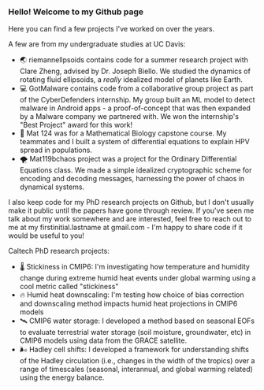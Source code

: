 ### Hello! Welcome to my Github page

Here you can find a few projects I've worked on over the years.

A few are from my undergraduate studies at UC Davis:
* 🌏 riemannellpsoids contains code for a summer research project with Clare Zheng, advised by Dr. Joseph Biello. We studied the dynamics of rotating fluid ellipsoids, a *really* idealized model of planets like Earth.
* 💻 GotMalware contains code from a collaborative group project as part of the CyberDefenders internship. My group built an ML model to detect malware in Android apps - a proof-of-concept that was then expanded by a Malware company we partnered with. We won the internship's "Best Project" award for this work!
* 🧪 Mat 124 was for a Mathematical Biology capstone course. My teammates and I built a system of differential equations to explain HPV spread in populations.
* 🌪️ Mat119bchaos project was a project for the Ordinary Differential Equations class. We made a simple idealized cryptographic scheme for encoding and decoding messages, harnessing the power of chaos in dynamical systems.

I also keep code for my PhD research projects on Github, but I don't usually make it public until the papers have gone through review. If you've seen me talk about my work somewhere and are interested, feel free to reach out to me at my firstinitial.lastname at gmail.com - I'm happy to share code if it would be useful to you!

Caltech PhD research projects: 
* 🌡️ Stickiness in CMIP6: I'm investigating how temperature and humidity change during extreme humid heat events under global warming using a cool metric called "stickiness"
* 🔥 Humid heat downscaling: I'm testing how choice of bias correction and downscaling method impacts humid heat projections in CMIP6 models  
* 🛰️ CMIP6 water storage: I developed a method based on seasonal EOFs to evaluate terrestrial water storage (soil moisture, groundwater, etc) in CMIP6 models using data from the GRACE satellite.
* 🌬️ Hadley cell shifts: I developed a framework for understanding shifts of the Hadley circulation (i.e., changes in the width of the tropics) over a range of timescales (seasonal, interannual, and global warming related) using the energy balance.   
